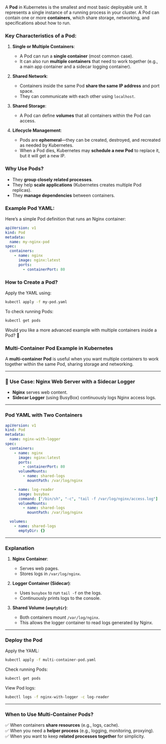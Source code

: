 A **Pod** in Kubernetes is the smallest and most basic deployable unit. It represents a single instance of a running process in your cluster. A Pod can contain one or more **containers**, which share storage, networking, and specifications about how to run.

### Key Characteristics of a Pod:
1. **Single or Multiple Containers**:  
   - A Pod can run a **single container** (most common case).  
   - It can also run **multiple containers** that need to work together (e.g., a main app container and a sidecar logging container).
   
2. **Shared Network**:  
   - Containers inside the same Pod **share the same IP address** and port space.
   - They can communicate with each other using `localhost`.

3. **Shared Storage**:  
   - A Pod can define **volumes** that all containers within the Pod can access.

4. **Lifecycle Management**:  
   - Pods are **ephemeral**—they can be created, destroyed, and recreated as needed by Kubernetes.
   - When a Pod dies, Kubernetes may **schedule a new Pod** to replace it, but it will get a new IP.

### Why Use Pods?
- They **group closely related processes**.
- They help **scale applications** (Kubernetes creates multiple Pod replicas).
- They **manage dependencies** between containers.

### Example Pod YAML:
Here’s a simple Pod definition that runs an Nginx container:

```yaml
apiVersion: v1
kind: Pod
metadata:
  name: my-nginx-pod
spec:
  containers:
    - name: nginx
      image: nginx:latest
      ports:
        - containerPort: 80
```

### How to Create a Pod?
Apply the YAML using:
```sh
kubectl apply -f my-pod.yaml
```

To check running Pods:
```sh
kubectl get pods
```

Would you like a more advanced example with multiple containers inside a Pod? 🚀

### Multi-Container Pod Example in Kubernetes

A **multi-container Pod** is useful when you want multiple containers to work together within the same Pod, sharing storage and networking.

---

### 🔹 **Use Case: Nginx Web Server with a Sidecar Logger**
- **Nginx** serves web content.
- **Sidecar Logger** (using BusyBox) continuously logs Nginx access logs.

---

### **Pod YAML with Two Containers**
```yaml
apiVersion: v1
kind: Pod
metadata:
  name: nginx-with-logger
spec:
  containers:
    - name: nginx
      image: nginx:latest
      ports:
        - containerPort: 80
      volumeMounts:
        - name: shared-logs
          mountPath: /var/log/nginx

    - name: log-reader
      image: busybox
      command: ["/bin/sh", "-c", "tail -f /var/log/nginx/access.log"]
      volumeMounts:
        - name: shared-logs
          mountPath: /var/log/nginx

  volumes:
    - name: shared-logs
      emptyDir: {}
```

---

### **Explanation**
1. **Nginx Container**:
   - Serves web pages.
   - Stores logs in `/var/log/nginx`.

2. **Logger Container (Sidecar)**:
   - Uses `busybox` to run `tail -f` on the logs.
   - Continuously prints logs to the console.

3. **Shared Volume (`emptyDir`)**:
   - Both containers mount `/var/log/nginx`.
   - This allows the logger container to read logs generated by Nginx.

---

### **Deploy the Pod**
Apply the YAML:
```sh
kubectl apply -f multi-container-pod.yaml
```

Check running Pods:
```sh
kubectl get pods
```

View Pod logs:
```sh
kubectl logs -f nginx-with-logger -c log-reader
```

---

### **When to Use Multi-Container Pods?**
✅ When containers **share resources** (e.g., logs, cache).  
✅ When you need a **helper process** (e.g., logging, monitoring, proxying).  
✅ When you want to keep **related processes together** for simplicity.  